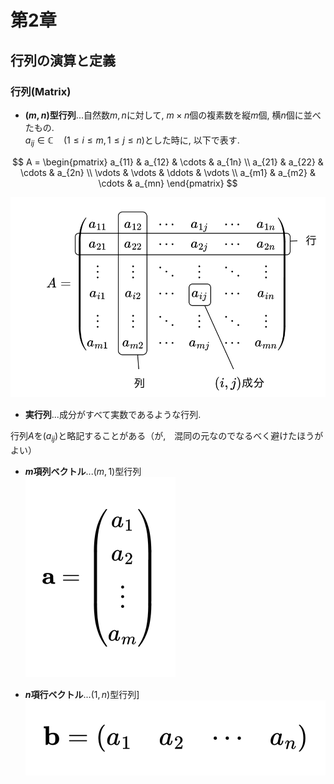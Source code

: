 # 第2章

## 行列の演算と定義

### 行列(Matrix)
- **$(m, n)$型行列**...自然数$m, n$に対して, $m \times n$個の複素数を縦$m$個, 横$n$個に並べたもの.  
$a_{ij} \in \mathbb{C} \quad (1 \le i \le m, 1 \le j \le n)$とした時に, 以下で表す.

$$
A =
\begin{pmatrix}
  a_{11} & a_{12} & \cdots & a_{1n} \\
  a_{21} & a_{22} & \cdots & a_{2n} \\
  \vdots & \vdots & \ddots & \vdots \\
  a_{m1} & a_{m2} & \cdots & a_{mn}
\end{pmatrix}
$$

![figure1](./ch2-assets/2-1-1.drawio.svg)

- **実行列**...成分がすべて実数であるような行列.

行列$A$を$(a_{ij})$と略記することがある（が,　混同の元なのでなるべく避けたほうがよい）

- **$m$項列ベクトル**...$(m, 1)$型行列  
![figure2](./ch2-assets/2-1-2.drawio.svg)

- **$n$項行ベクトル**...$(1, n)$型行列]  
![figure3](./ch2-assets/2-1-3.drawio.svg)

